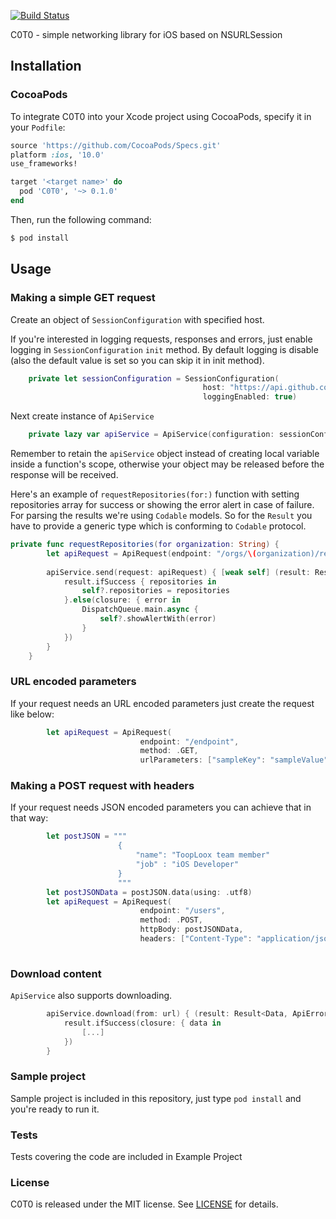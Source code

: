 [![Build Status](https://app.bitrise.io/app/e92e109959b2fd4a/status.svg?token=RK3sadyzv8puC80GhNLq3w&branch=develop)](https://app.bitrise.io/app/e92e109959b2fd4a)

C0T0 - simple networking library for iOS based on NSURLSession 
## Installation

### CocoaPods

To integrate C0T0 into your Xcode project using CocoaPods, specify it in your `Podfile`:

```ruby
source 'https://github.com/CocoaPods/Specs.git'
platform :ios, '10.0'
use_frameworks!

target '<target name>' do
  pod 'C0T0', '~> 0.1.0'
end

```

Then, run the following command:

```bash
$ pod install
```

## Usage

### Making a simple GET request

Create an object of `SessionConfiguration` with specified host.

If you're interested in logging requests, responses and errors, just enable logging in `SessionConfiguration` `init` method. By default logging is disable (also the default value is set so you can skip it in init method).

```swift 
    private let sessionConfiguration = SessionConfiguration(
                                           host: "https://api.github.com",
                                           loggingEnabled: true)
```

Next create instance of `ApiService`
```swift
    private lazy var apiService = ApiService(configuration: sessionConfiguration)
```

Remember to retain the `apiService` object instead of creating local variable inside a function's scope, otherwise your object may be released before the response will be received.

Here's an example of `requestRepositories(for:)` function with setting repositories array for success or showing the error alert in case of failure. For parsing the results we're using `Codable` models. So for the `Result` you have to provide a generic type which is conforming to `Codable` protocol.

```swift
private func requestRepositories(for organization: String) {
        let apiRequest = ApiRequest(endpoint: "/orgs/\(organization)/repos", method: .GET)
        
        apiService.send(request: apiRequest) { [weak self] (result: Result<[Repository], ApiError>) in
            result.ifSuccess { repositories in
                self?.repositories = repositories
            }.else(closure: { error in
                DispatchQueue.main.async {
                    self?.showAlertWith(error)
                }
            })
        }
    }
```

### URL encoded parameters

If your request needs an URL encoded parameters just create the request like below: 
```swift
        let apiRequest = ApiRequest(
                             endpoint: "/endpoint",
                             method: .GET, 
                             urlParameters: ["sampleKey": "sampleValue"])
```

### Making a POST request with headers

If your request needs JSON encoded parameters you can achieve that in that way:

```swift
        let postJSON = """
                        {
                            "name": "ToopLoox team member"
                            "job" : "iOS Developer"
                        }
                        """
        let postJSONData = postJSON.data(using: .utf8)
        let apiRequest = ApiRequest(
                             endpoint: "/users",
                             method: .POST,
                             httpBody: postJSONData,
                             headers: ["Content-Type": "application/json"])
       
```

### Download content

`ApiService` also supports downloading. 

```swift
        apiService.download(from: url) { (result: Result<Data, ApiError>) in
            result.ifSuccess(closure: { data in
                [...]
            })
        }
```

### Sample project

Sample project is included in this repository, just type `pod install` and you're ready to run it.


### Tests

Tests covering the code are included in Example Project

### License
C0T0 is released under the MIT license. See [LICENSE](../master/LICENSE) for details.
